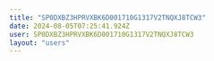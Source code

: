 ```yaml
---
title: "SP0DXBZ3HPRVXBK6D001710G1317V2TNQXJ8TCW3"
date: 2024-08-05T07:25:41.924Z
user: SP0DXBZ3HPRVXBK6D001710G1317V2TNQXJ8TCW3
layout: "users"
---
```

    